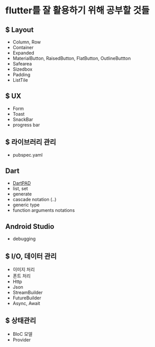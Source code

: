 # flutter를 잘 활용하기 위해 공부할 것들

## $ Layout

* Column, Row
* Container
* Expanded
* MaterialButton, RaisedButton, FlatButton, OutlineButtton
* Safearea
* Sizedbox
* Padding
* ListTile

## $ UX

* Form
* Toast
* SnackBar
* progress bar

## $ 라이브러리 관리

* pubspec.yaml

## Dart

* [DartPAD](https://dartpad.dev/)
* list, set
* generate
* cascade notation (..)
* generic type
* function arguments notations

## Android Studio

* debugging

## $ I/O, 데이터 관리

* 이미지 처리
* 폰트 처리
* Http
* Json
* StreamBuilder
* FutureBuilder
* Async, Await

## $ 상태관리

* BloC 모델
* Provider
